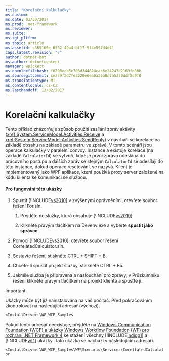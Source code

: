 ```yaml
---
title: "Korelační kalkulačky"
ms.custom: 
ms.date: 03/30/2017
ms.prod: .net-framework
ms.reviewer: 
ms.suite: 
ms.tgt_pltfrm: 
ms.topic: article
ms.assetid: c365166e-6552-49a4-bf17-9f4e597d4d41
caps.latest.revision: "7"
author: dotnet-bot
ms.author: dotnetcontent
manager: wpickett
ms.openlocfilehash: f6296ecb5c708d344624cac6e24247d2163fd66b
ms.sourcegitcommit: ce279f2d7fe2220e6ea0a25a8a7a5370ddf8d9f0
ms.translationtype: MT
ms.contentlocale: cs-CZ
ms.lasthandoff: 12/02/2017
---
```

# <a name="correlated-calculator"></a>Korelační kalkulačky
Tento příklad znázorňuje způsob použití zasílání zpráv aktivity (<xref:System.ServiceModel.Activities.Receive> a <xref:System.ServiceModel.Activities.SendReply>) v návrháři se korelace na základě obsahu na základě parametru ve zprávě. V tomto scénáři jsou operace kalkulačky v paralelní convoy. Instance a existuje korelace (na základě `CalculatorId`) se vytvoří, když je první zpráva odeslána do pracovního postupu a dalších zpráv se stejným `CalculatorId` se odesílají do této instance, dokud operace resetování, se nazývá. Klient je implementovaný jako WPF aplikace, která používá proxy server založené na kódu klienta ke komunikaci se službou.  
  
#### <a name="to-use-this-sample"></a>Pro fungování této ukázky  
  
1.  Spustit [!INCLUDE[vs2010](../../../../includes/vs2010-md.md)] v zvýšenými oprávněními, otevřete soubor řešení For.sln.  
  
    1.  Přejděte do složky, která obsahuje [!INCLUDE[vs2010](../../../../includes/vs2010-md.md)].  
  
    2.  Klikněte pravým tlačítkem na Devenv.exe a vyberte **spustit jako správce**.  
  
2.  Pomocí [!INCLUDE[vs2010](../../../../includes/vs2010-md.md)], otevřete soubor řešení CorrelatedCalculator.sln.  
  
3.  Sestavte řešení, stiskněte CTRL + SHIFT + B.  
  
4.  Chcete-li spustit projekt služby, stiskněte CTRL + F5.  
  
5.  Jakmile služba je připravena a naslouchání pro zprávy, v Průzkumníku řešení klikněte pravým tlačítkem na projekt klienta a spusťte ji.  
  
> [!IMPORTANT]
>  Ukázky může být již nainstalována na váš počítač. Před pokračováním zkontrolovat na následující adresář (výchozí).  
>   
>  `<InstallDrive>:\WF_WCF_Samples`  
>   
>  Pokud tento adresář neexistuje, přejděte na [Windows Communication Foundation (WCF) a ukázky Windows Workflow Foundation (WF) pro rozhraní .NET Framework 4](http://go.microsoft.com/fwlink/?LinkId=150780) ke stažení všechny [!INCLUDE[indigo1](../../../../includes/indigo1-md.md)] a [!INCLUDE[wf1](../../../../includes/wf1-md.md)] ukázky. Tato ukázka se nachází v následujícím adresáři.  
>   
>  `<InstallDrive>:\WF_WCF_Samples\WF\Scenario\Services\CorellatedCalculator`